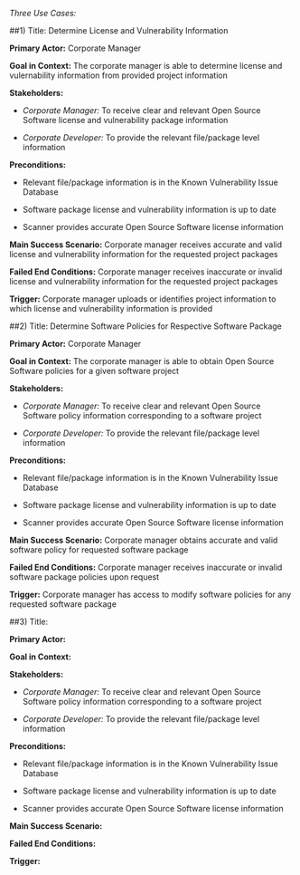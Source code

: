 *Three Use Cases:*

##1)  Title:  Determine License and Vulnerability Information 

**Primary Actor:**  Corporate Manager

**Goal in Context:**  The corporate manager is able to determine license and vulernability information from provided project information 

**Stakeholders:** 

+ *Corporate Manager:* To receive clear and relevant Open Source Software license and vulnerability package information 

+ *Corporate Developer:* To provide the relevant file/package level information

**Preconditions:** 

+ Relevant file/package information is in the Known Vulnerability Issue Database

+ Software package license and vulnerability information is up to date 

+ Scanner provides accurate Open Source Software license information

**Main Success Scenario:**  Corporate manager receives accurate and valid license and vulnerability information for the requested project packages

**Failed End Conditions:**  Corporate manager receives inaccurate or invalid license and vulnerability information for the requested project packages

**Trigger:**  Corporate manager uploads or identifies project information to which license and vulnerability information is provided 

##2)  Title:  Determine Software Policies for Respective Software Package

**Primary Actor:**  Corporate Manager

**Goal in Context:**  The corporate manager is able to obtain Open Source Software policies for a given software project 

**Stakeholders:** 

+ *Corporate Manager:* To receive clear and relevant Open Source Software policy information corresponding to a software project

+ *Corporate Developer:* To provide the relevant file/package level information

**Preconditions:** 

+ Relevant file/package information is in the Known Vulnerability Issue Database

+ Software package license and vulnerability information is up to date 

+ Scanner provides accurate Open Source Software license information

**Main Success Scenario:**  Corporate manager obtains accurate and valid software policy for requested software package

**Failed End Conditions:**  Corporate manager receives inaccurate or invalid software package policies upon request

**Trigger:**  Corporate manager has access to modify software policies for any requested software package

##3)  Title:  

**Primary Actor:**  

**Goal in Context:**  

**Stakeholders:** 

+ *Corporate Manager:* To receive clear and relevant Open Source Software policy information corresponding to a software project

+ *Corporate Developer:* To provide the relevant file/package level information

**Preconditions:** 

+ Relevant file/package information is in the Known Vulnerability Issue Database

+ Software package license and vulnerability information is up to date 

+ Scanner provides accurate Open Source Software license information

**Main Success Scenario:**  

**Failed End Conditions:**  

**Trigger:**  
